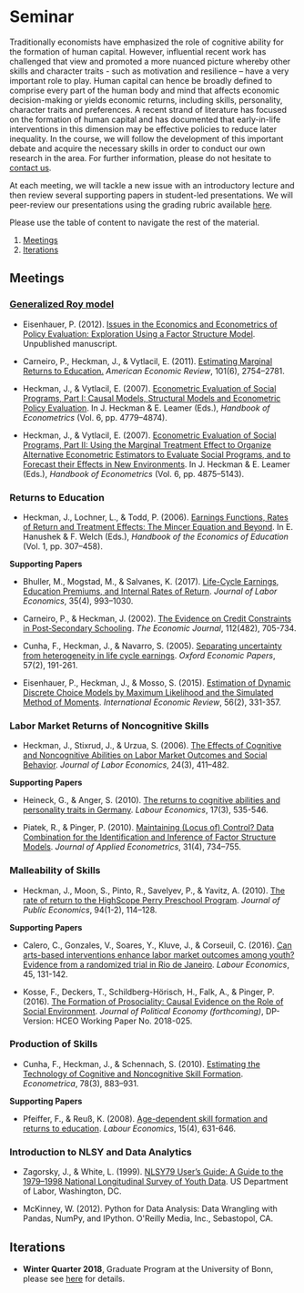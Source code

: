 ﻿# Seminar

Traditionally economists have emphasized the role of cognitive ability for the formation of human capital. However, influential recent work has challenged that view and promoted a more nuanced picture whereby other skills and character traits - such as motivation and resilience – have a very important role to play. Human capital can hence be broadly defined to comprise every part of the human body and mind that affects economic decision-making or yields economic returns, including skills, personality, character traits and preferences. A recent strand of literature has focused on the formation of human capital and has documented that early-in-life interventions in this dimension may be effective policies to reduce later inequality. In the course, we will follow the development of this important debate and acquire the necessary skills in order to conduct our own research in the area. For further information, please do not hesitate to [contact us](https://join.slack.com/t/humancapitalanalysis/shared_invite/enQtNDQ0ODkyODYyODA2LWEyZjdlNWYwYmUyNzlkOWFkNWJkMGI5M2M4ZWUyMThhNWNiMmJhY2ZjY2E4YzE3NGQ5MzcxZTRhN2QxYjgxYWY).

At each meeting, we will tackle a new issue with an introductory lecture and then review several supporting papers in student-led presentations. We will peer-review our presentations using the grading rubric available [here](https://github.com/HumanCapitalAnalysis/seminar/blob/master/material/presentation-grading.pdf).

Please use the table of content to navigate the rest of the material.

1. [Meetings](#meetings)
2. [Iterations](#iterations)

## Meetings <a name="meetings"></a>

### [Generalized Roy model](https://github.com/HumanCapitalAnalysis/talks/blob/master/distribution/overviews/01_intro_generalized_roy.pdf)

* Eisenhauer, P. (2012). [Issues in the Economics and Econometrics of Policy Evaluation: Exploration Using a Factor Structure Model](https://github.com/HumanCapitalAnalysis/econometrics/blob/master/distribution/Eisenhauer_2012.pdf). Unpublished manuscript.

* Carneiro, P., Heckman, J., & Vytlacil, E. (2011). [Estimating Marginal Returns to Education.](https://www.aeaweb.org/articles?id=10.1257/aer.101.6.2754) *American Economic Review*, 101(6), 2754–2781.

* Heckman, J., & Vytlacil, E. (2007). [Econometric Evaluation of Social Programs, Part I: Causal Models, Structural Models and Econometric Policy Evaluation](https://www.sciencedirect.com/science/article/pii/S1573441207060709). In J. Heckman & E. Leamer (Eds.), *Handbook of Econometrics* (Vol. 6, pp. 4779–4874).

* Heckman, J., & Vytlacil, E. (2007). [Econometric Evaluation of Social Programs, Part II: Using the Marginal Treatment Effect to Organize Alternative Econometric Estimators to Evaluate Social Programs, and to Forecast their Effects in New Environments](https://www.sciencedirect.com/science/article/pii/S1573441207060710). In J. Heckman & E. Leamer (Eds.), *Handbook of Econometrics* (Vol. 6, pp. 4875–5143).


### Returns to Education

* Heckman, J., Lochner, L., & Todd, P. (2006). [Earnings Functions, Rates of Return and Treatment Effects: The Mincer Equation and Beyond](https://www.sciencedirect.com/science/article/pii/S1574069206010075). In E. Hanushek & F. Welch (Eds.), *Handbook of the Economics of Education* (Vol. 1, pp. 307–458).

**Supporting Papers**

* Bhuller, M., Mogstad, M., & Salvanes, K. (2017). [Life-Cycle Earnings, Education Premiums, and Internal Rates of Return](https://www.journals.uchicago.edu/doi/pdfplus/10.1086/692509). *Journal of Labor Economics*, 35(4), 993–1030.

* Carneiro, P., & Heckman, J. (2002). [The Evidence on Credit Constraints in Post‐Secondary Schooling](https://onlinelibrary.wiley.com/doi/abs/10.1111/1468-0297.00075). *The Economic Journal*, 112(482), 705-734.

* Cunha, F., Heckman, J., & Navarro, S. (2005). [Separating uncertainty from heterogeneity in life cycle earnings](https://academic.oup.com/oep/article/57/2/191/2361921). *Oxford Economic Papers*, 57(2), 191-261.

* Eisenhauer, P., Heckman, J., & Mosso, S. (2015). [Estimation of Dynamic Discrete Choice Models by Maximum Likelihood and the Simulated Method of Moments](https://onlinelibrary.wiley.com/doi/pdf/10.1111/iere.12107). *International Economic Review*, 56(2), 331-357.


### Labor Market Returns of Noncognitive Skills

* Heckman, J., Stixrud, J., & Urzua, S. (2006). [The Effects of Cognitive and Noncognitive Abilities on Labor Market Outcomes and Social Behavior](https://www.journals.uchicago.edu/doi/pdfplus/10.1086/504455). *Journal of Labor Economics*, 24(3), 411–482.

**Supporting Papers**

* Heineck, G., & Anger, S. (2010). [The returns to cognitive abilities and personality traits in Germany](https://www.sciencedirect.com/science/article/pii/S0927537109000670). *Labour Economics*, 17(3), 535-546.

* Piatek, R., & Pinger, P. (2010). [Maintaining (Locus of) Control? Data Combination for the Identification and Inference of Factor Structure Models](https://onlinelibrary.wiley.com/doi/abs/10.1002/jae.2456). *Journal of Applied Econometrics*, 31(4), 734–755.


### Malleability of Skills

 * Heckman, J., Moon, S., Pinto, R., Savelyev, P., & Yavitz, A. (2010). [The rate of return to the HighScope Perry Preschool Program](https://www.sciencedirect.com/science/article/pii/S0047272709001418). *Journal of Public Economics*, 94(1-2), 114–128.

 **Supporting Papers**

 * Calero, C., Gonzales, V., Soares, Y., Kluve, J., & Corseuil, C. (2016). [Can arts-based interventions enhance labor market outcomes among youth? Evidence from a randomized trial in Rio de Janeiro](https://www.sciencedirect.com/science/article/pii/S0927537116303396). *Labour Economics*, 45, 131-142.

 * Kosse, F., Deckers, T., Schildberg-Hörisch, H., Falk, A., & Pinger, P. (2016). [The Formation of Prosociality: Causal Evidence on the Role of Social Environment](https://www.iame.uni-bonn.de/people/fabian-kosse/the-formation-of-prosociality-causal-evidence-on-the-role-of-the-social-environment). *Journal of Political Economy (forthcoming)*, DP-Version: HCEO Working Paper No. 2018-025.

### Production of Skills

* Cunha, F., Heckman, J., & Schennach, S. (2010). [Estimating the Technology of Cognitive and Noncognitive Skill Formation](https://onlinelibrary.wiley.com/doi/abs/10.3982/ECTA6551). *Econometrica*, 78(3), 883–931.

 **Supporting Papers**

 * Pfeiffer, F., & Reuß, K. (2008). [Age-dependent skill formation and returns to education](https://www.sciencedirect.com/science/article/pii/S0927537108000365). *Labour Economics*, 15(4), 631-646.

### Introduction to NLSY and Data Analytics

* Zagorsky, J., & White, L. (1999). [NLSY79 User’s Guide: A Guide to the 1979–1998 National Longitudinal Survey of Youth Data](https://www.bls.gov/nls/79guide/2001/nls79g0.pdf). US Department of Labor, Washington, DC.

* McKinney, W. (2012). Python for Data Analysis: Data Wrangling with Pandas, NumPy, and IPython. O'Reilly Media, Inc., Sebastopol, CA.

## Iterations <a name="iterations"></a>

* **Winter Quarter 2018**, Graduate Program at the University of Bonn, please see [here](https://github.com/HumanCapitalAnalysis/seminar/blob/master/iterations/bonn_ws_2018/README.md) for details.
